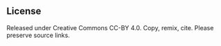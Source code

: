 ## License
Released under Creative Commons CC-BY 4.0. Copy, remix, cite. Please preserve source links.
